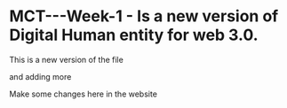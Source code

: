 # MCT---Week-1 - Is a new version of Digital Human entity for web 3.0. 

This is a new version of the file 

and adding more

Make some changes here in the website
